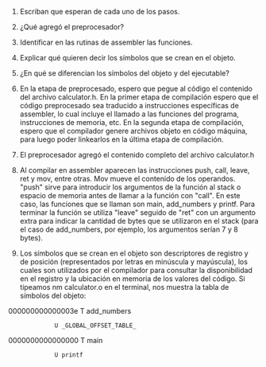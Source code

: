 1. Escriban que esperan de cada uno de los pasos.
2. ¿Qué agregó el preprocesador?
3. Identificar en las rutinas de assembler las funciones.
4. Explicar qué quieren decir los símbolos que se crean en el objeto.
5. ¿En qué se diferencian los símbolos del objeto y del ejecutable?


1. En la etapa de preprocesado, espero que pegue al código el contenido del archivo calculator.h. En la primer etapa de compilación espero que el código preprocesado sea traducido a instrucciones específicas de assembler, lo cual incluye el llamado a las funciones del programa, instrucciones de memoria, etc. En la segunda etapa de compilación, espero que el compilador genere archivos objeto en código máquina, para luego poder linkearlos en la última etapa de compilación.  
2. El preprocesador agregó el contenido completo del archivo calculator.h
3. Al compilar en assembler aparecen las instrucciones  push, call, leave, ret y mov, entre otras. Mov mueve el contenido de los operandos. "push" sirve para introducir los argumentos de la función al stack o espacio de memoria antes de llamar a la función con "call". En este caso, las funciones que se llaman son main, add_numbers y printf. Para terminar la función se utiliza "leave" seguido de "ret" con un argumento extra para indicar la cantidad de bytes que se utilizaron en el stack (para el caso de add_numbers, por ejemplo, los argumentos serían 7 y 8 bytes).

4. Los símbolos que se crean en el objeto son descriptores de registro y de posición (representados por letras en minúscula y mayúscula), los cuales son utilizados por el compilador para consultar la disponibilidad en el registro y la ubicación en memoria de los valores del código. 
Si tipeamos nm calculator.o en el terminal, nos muestra la tabla de símbolos del objeto: 

000000000000003e T add_numbers

                 U _GLOBAL_OFFSET_TABLE_

0000000000000000 T main

                 U printf


